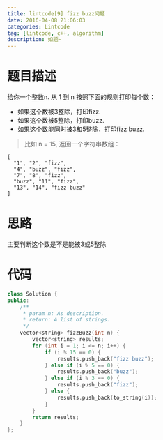```yaml
---
title: lintcode[9] fizz buzz问题
date: 2016-04-08 21:06:03
categories: Lintcode
tag: [lintcode, c++, algorithm]
description: 如题~
---
```


# 题目描述
给你一个整数n. 从 1 到 n 按照下面的规则打印每个数：

- 如果这个数被3整除，打印fizz.
- 如果这个数被5整除，打印buzz.
- 如果这个数能同时被3和5整除，打印fizz buzz.


> 比如 n = 15, 返回一个字符串数组：

```
[
  "1", "2", "fizz",
  "4", "buzz", "fizz",
  "7", "8", "fizz",
  "buzz", "11", "fizz",
  "13", "14", "fizz buzz"
]
```

# 思路
主要判断这个数是不是能被3或5整除

# 代码

```c++
class Solution {
public:
    /**
     * param n: As description.
     * return: A list of strings.
     */
    vector<string> fizzBuzz(int n) {
        vector<string> results;
        for (int i = 1; i <= n; i++) {
            if (i % 15 == 0) {
                results.push_back("fizz buzz");
            } else if (i % 5 == 0) {
                results.push_back("buzz");
            } else if (i % 3 == 0) {
                results.push_back("fizz");
            } else {
                results.push_back(to_string(i));
            }
        }
        return results;
    }
};
```
